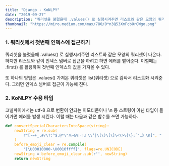 ```yaml
---
title: "Django - KoNLPY"
date: "2019-09-27"
description: "쿼리셋을 불렀을때 .values() 로 실행시켜주면 리스트와 같은 모양의 쿼리셋이 나온다. 하지만 리스트와 같이 인덱스 넘버로 접근을 하려고 하면 에러를 뱉어준다. 이럴때는 .first() 를 활용하여 첫번째 인덱스의 값을 가져올 수 있다."
thumbnail: "https://miro.medium.com/max/780/0*n3Q53XmFcbOrGWgo.png"
---
```


### 1. 쿼리셋에서 첫번째 인덱스에 접근하기

쿼리셋을 불렀을때 .values() 로 실행시켜주면 리스트와 같은 모양의 쿼리셋이 나온다. 하지만 리스트와 같이 인덱스 넘버로 접근을 하려고 하면 에러를 뱉어준다. 이럴때는 .first() 를 활용하여 첫번째 인덱스의 값을 가져올 수 있다.

또 하나의 방법은 .values() 가져온 쿼리셋은 list(쿼리셋) 으로 감싸서 리스트화 시켜준다. 그러면 인덱스 넘버로 접근이 가능해 진다.

### 2. KoNLPY 수용 타입

코넬파이에서는 utf-8 으로 변환이 안되는 이모티콘이나 \n 등 스트링이 아닌 타입이 들어가면 에러를 발생 시킨다. 이럴 때는 다음과 같은 함수를 쓰면 가능하다.

<span style="color: orange">

```python
def convertSpecialCharactersIntoSpace(string):
    newString = re.sub(
        r"[-=+_,#/\?:^$.@*\"※~&%ㆍ!』\\‘|\(\)\[\]\<\>\{\};`'…》\n]", " ", string
    )
    before_emoji_clear = re.compile(
        '[\U00010000-\U0010ffff]', flags=re.UNICODE)
    newString = before_emoji_clear.sub(r'', newString)
    return newString
```

</span>
